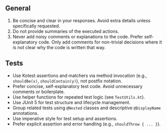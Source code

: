 ## General

1. Be concise and clear in your responses. Avoid extra details unless specifically requested.
2. Do not provide summaries of the executed actions.
3. Never add noisy comments or explanations to the code. Prefer self-explanatory code. Only add comments for non-trivial
   decisions where it is not clear why the code is written that way.

## Tests

- Use Kotest assertions and matchers via method invocation (e.g., `shouldBe(x)`, `shouldContain(y)`), not postfix notation.
- Prefer concise, self-explanatory test code. Avoid unnecessary comments or boilerplate.
- Use helper functions for repeated test logic (see `TestUtils.kt`).
- Use JUnit 5 for test structure and lifecycle management.
- Group related tests using `@Nested` classes and descriptive `@DisplayName` annotations.
- Use imperative style for test setup and assertions.
- Prefer explicit assertion and error handling (e.g., `shouldThrow { ... }`).
